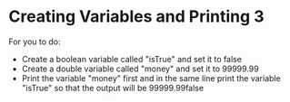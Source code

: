 # Creating Variables and Printing 3

For you to do:

- Create a boolean variable called "isTrue" and set it to false
- Create a double variable called "money" and set it to 99999.99
- Print the variable "money" first and in the same line print the variable "isTrue" so that the output will be 99999.99false